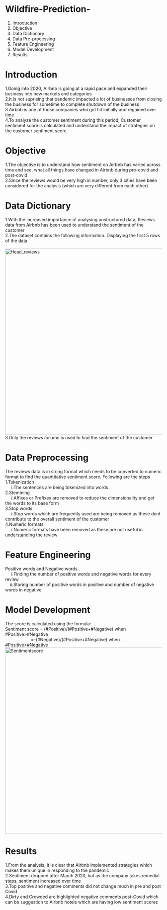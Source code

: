 # Wildfire-Prediction-
  1. Introduction
  2. Objective 
  3. Data Dictionary
  4. Data Pre-processing
  5. Feature Engineering 
  6. Model Development 
  8. Results
# Introduction 
  1.Going into 2020, Airbnb is going at a rapid pace and expanded their business into new markets and categories <br>
  2.It is not suprising that pandemic impacted a lot of businesses from closing the business for sometime to complete shutdown of the business <br>
  3.Airbnb is one of those companies who got hit initially and regained over time <br>
  4.To analyze the customer sentiment during this period, Customer sentiment score is calculated and understand the impact of strategies on the customer sentiment score
# Objective 
  1.The objective is to understand how sentiment on Airbnb has varied across time and see, what all things have changed in Airbnb during pre-covid and post-covid <br> 
  2.Since the reviews would be very high in number, only 3 cities have been considered for the analysis (which are very different from each other) <br>
# Data Dictionary
  1.With the increased importance of analysing unstructured data, Reviews data from Airbnb has been used to understand the sentiment of the customer <br>
  2.The dataset contains the following information. Displaying the first 5 rows of the data <br> 
  <br>
  <img width="600" alt="Head_reviews" src="https://user-images.githubusercontent.com/89437135/147394621-8317b028-9a39-41cc-90a8-982104396ada.png"> <br>
  3.Only the reviews column is used to find the sentiment of the customer <br>
# Data Preprocessing  
   The reviews data is in string format which needs to be converted to numeric format to find the quantitative sentiment score. Following are the steps <br> 
     1.Tokenization <br>
      &nbsp;&nbsp;&nbsp;&nbsp;    i.The sentences are being tokenized into words<br>
     2.Stemming<br>
       &nbsp;&nbsp;&nbsp;&nbsp;   i.Affixes or Prefixes are removed to reduce the dimensionality and get the words to its base form <br>
     3.Stop words<br>
       &nbsp;&nbsp;&nbsp;&nbsp;   i.Stop words which are frequently used are being removed as these dont contribute to the overall sentiment of the customer <br>
     4.Numeric formats <br>
        &nbsp;&nbsp;&nbsp;&nbsp;  i.Numeric formats have been removed as these are not useful in understanding the review <br>
# Feature Engineering 
   Positive words and Negative words <br>
         &nbsp;&nbsp;&nbsp;&nbsp; i.Finding the number of positive words and negative words for every review <br>
          &nbsp;&nbsp;&nbsp;&nbsp;ii.Storing number of positive words in positive and number of negative words in negative <br>
# Model Development
   The score is calculated using the formula: <br>
          Sentiment score = (#Positive)/(#Positive+#Negative) when #Positive>#Negative <br>
                        &nbsp;&nbsp;&nbsp;&nbsp;&nbsp;&nbsp;&nbsp;&nbsp;&nbsp;&nbsp;&nbsp;&nbsp;&nbsp;&nbsp;&nbsp;&nbsp;&nbsp;&nbsp;&nbsp;&nbsp;  =-(#Negative)/(#Positive+#Negative) when #Positive>#Negative<br>
                        <img width="600" alt="Sentimentscore" src="https://user-images.githubusercontent.com/89437135/147394661-cdb53265-33ad-4630-8bd2-ffe5524f7b81.png">
<br>
# Results 
  1.From the analysis, it is clear that Airbnb implemented strategies which makes them unique in responding to the pandemic <br>
  2.Sentiment dropped after March 2020, but as the company takes remedial steps, sentiment increased over time <br>
  3.Top positive and negative comments did not change much in pre and post Covid  <br>
  4.Dirty and Crowded are highlighted negative comments post-Covid which can be suggestion to Airbnb hotels which are having low sentiment scores <br>

